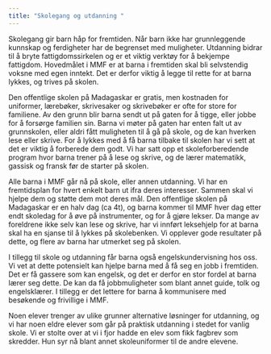 ```yaml
---
title: "Skolegang og utdanning "
---
```

Skolegang gir barn håp for fremtiden. Når barn ikke har grunnleggende kunnskap og ferdigheter har de begrenset med muligheter. Utdanning bidrar til å bryte fattigdomssirkelen og er et viktig verktøy for å bekjempe fattigdom. Hovedmålet i MMF er at barna i fremtiden skal bli selvstendig voksne med egen inntekt. Det er derfor viktig å legge til rette for at barna lykkes, og trives på skolen. 



Den offentlige skolen på Madagaskar er gratis, men kostnaden for uniformer, lærebøker, skrivesaker og skrivebøker er ofte for store for familiene. Av den grunn blir barna sendt ut på gaten for å tigge, eller jobbe for å forsørge familien sin.  Barna vi møter på gaten har enten falt ut av grunnskolen, eller aldri fått muligheten til å gå på skole, og de kan hverken lese eller skrive. For å lykkes med å få barna tilbake til skolen har vi sett at det er viktig å forberede dem godt. Vi har satt opp et skoleforberedende program hvor barna trener på å lese og skrive, og de lærer  matematikk, gassisk og fransk før de starter på skolen. 



Alle barna i MMF går nå på skole, eller annen utdanning. Vi har en fremtidsplan for hvert enkelt barn ut ifra deres interesser. Sammen skal vi hjelpe dem og støtte dem mot deres mål. Den offentlige skolen på Madagaskar er en halv dag (ca 4t), og barna kommer til MMF hver dag etter endt skoledag for å øve på instrumenter, og for å gjøre lekser. Da mange av foreldrene ikke selv kan lese og skrive, har vi innført leksehjelp for at barna skal ha en sjanse til å lykkes på skolebenken. Vi opplever gode resultater på dette, og flere av barna har utmerket seg på skolen.



 I tillegg til skole og utdanning får barna også engelskundervisning hos oss. Vi vet at dette potensielt kan hjelpe barna med å få seg en jobb i fremtiden. Det er få gassere som kan engelsk, og det er derfor en stor fordel at barna lærer seg dette. De kan da få jobbmuligheter som blant annet guide, tolk og engelsklærer. I tillegg er det lettere for barna å kommunisere med besøkende og frivillige i MMF.



Noen elever trenger av ulike grunner alternative løsninger for utdanning, og vi har noen eldre elever som går på praktisk utdanning i stedet for vanlig skole. Vi er stolte over at vi i fjor hadde en elev som fikk fagbrev som skredder. Hun syr nå blant annet skoleuniformer til de andre elevene.
